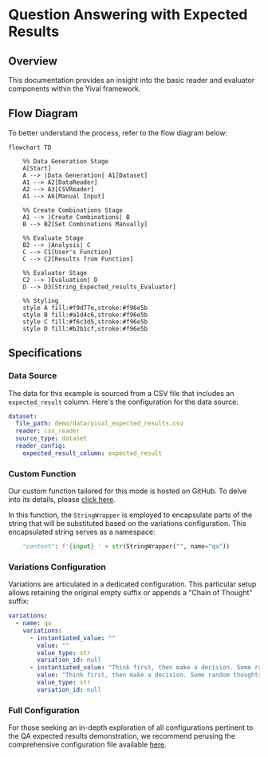 # Question Answering with Expected Results

## Overview

This documentation provides an insight into the basic reader
and evaluator components within the Yival framework.

## Flow Diagram

To better understand the process, refer to the flow diagram below:

```mermaid
flowchart TD

    %% Data Generation Stage
    A[Start]
    A --> |Data Generation| A1[Dataset]
    A1 --> A2[DataReader]
    A2 --> A3[CSVReader]
    A1 --> A6[Manual Input]

    %% Create Combinations Stage
    A1 --> |Create Combinations| B
    B --> B2[Set Combinations Manually]

    %% Evaluate Stage
    B2 --> |Analysis| C
    C --> C1[User's Function]
    C --> C2[Results from Function]

    %% Evaluator Stage
    C2 --> |Evaluation| D
    D --> D3[String_Expected_results_Evaluator]

    %% Styling
    style A fill:#f9d77e,stroke:#f96e5b
    style B fill:#a1d4c6,stroke:#f96e5b
    style C fill:#f6c3d5,stroke:#f96e5b
    style D fill:#b2b1cf,stroke:#f96e5b
```

## Specifications

### Data Source

The data for this example is sourced from a CSV file
that includes an `expected_result` column.
Here's the configuration for the data source:

```yaml
dataset:
  file_path: demo/data/yival_expected_results.csv
  reader: csv_reader
  source_type: dataset
  reader_config:
    expected_result_column: expected_result
```

### Custom Function

Our custom function tailored for this mode is hosted on GitHub.
To delve into its details, please [click here](https://github.com/YiVal/YiVal/blob/master/src/yival/demo/qa.py).

In this function,
the `StringWrapper` is employed to encapsulate parts of the string
that will be substituted based on the variations configuration.
This encapsulated string serves as a namespace:

```python
    "content": f'{input} ' + str(StringWrapper("", name="qa"))
```

### Variations Configuration

Variations are articulated in a dedicated configuration.
This particular setup allows retaining the original empty suffix
or appends a "Chain of Thought" suffix:

```yaml
variations:
  - name: qa
    variations:
      - instantiated_value: ""
        value: ""
        value_type: str
        variation_id: null
      - instantiated_value: "Think first, then make a decision. Some random thoughts:"
        value: "Think first, then make a decision. Some random thoughts:"
        value_type: str
        variation_id: null
```

### Full Configuration

For those seeking an in-depth exploration of all configurations
pertinent to the QA expected results demonstration,
we recommend perusing the comprehensive configuration file available [here](https://github.com/YiVal/YiVal/blob/master/src/yival/demo/configs/qa_expected_results_config.yml).
